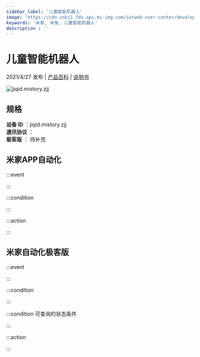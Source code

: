 ```yaml
---
sidebar_label: '儿童智能机器人'
image: 'https://cdn.cnbj1.fds.api.mi-img.com/iotweb-user-center/developer_1678871036834xdfD61Uy.png?GalaxyAccessKeyId=AKVGLQWBOVIRQ3XLEW&Expires=9223372036854775807&Signature=nlh9NhITHM0vf0+YX7IiGtLlWbY='
keywords: '米家, 米兔, 儿童智能机器人'
description : ''
---
```

# 儿童智能机器人

2021/4/27 发布 | [产品百科](https://home.mi.com/webapp/content/baike/product/index.html?model=jiqid.mistory.zjj/) | [说明书](https://home.mi.com/views/introduction.html?model=jiqid.mistory.zjj&region=cn)

![jiqid.mistory.zjj](https://cdn.cnbj1.fds.api.mi-img.com/iotweb-user-center/developer_1678871036834xdfD61Uy.png?GalaxyAccessKeyId=AKVGLQWBOVIRQ3XLEW&Expires=9223372036854775807&Signature=nlh9NhITHM0vf0+YX7IiGtLlWbY=)

## 规格  
> 
**设备 ID** ：jiqid.mistory.zjj  
**通讯协议** ：  
**极客版**  ： 待补充 


## 米家APP自动化  

:::event  

:::

:::condition  

:::

:::action   

:::

## 米家自动化极客版  

:::event  

:::

:::condition  

:::

:::condition 可查询的状态条件  

:::

:::action  

:::

        
